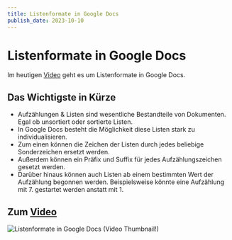 ```yaml
---
title: Listenformate in Google Docs
publish_date: 2023-10-10
---
```


# Listenformate in Google Docs

Im heutigen [Video](https://youtu.be/7pb-taPnj-Q) geht es um  Listenformate in Google Docs. 

## Das Wichtigste in Kürze

- Aufzählungen & Listen sind wesentliche Bestandteile von Dokumenten. Egal ob unsortiert oder sortierte Listen.
- In Google Docs besteht die Möglichkeit diese Listen stark zu individualisieren.
- Zum einen können die Zeichen der Listen durch jedes beliebige Sonderzeichen ersetzt werden.
- Außerdem können ein Präfix und Suffix für jedes Aufzählungszeichen gesetzt werden.
- Darüber hinaus können auch Listen ab einem bestimmten Wert der Aufzählung begonnen werden. Beispielsweise könnte eine Aufzählung mit 7. gestartet werden anstatt mit 1.

## Zum [Video](https://youtu.be/7pb-taPnj-Q)

![Listenformate in Google Docs (Video Thumbnail!)](../thumbnails/Fertig518.jpg "Listenformate in Google Docs (Video Thumbnail!)")